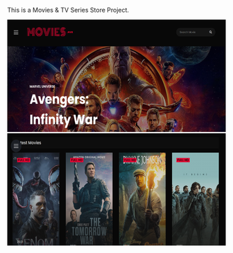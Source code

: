 This is a Movies & TV Series Store Project.

<img src="./images/screenshot_9.png" width="600" height="260" />
<br />

<img src="./images/screenshot_13.png" width="600" height="260" />
